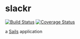 # slackr
[![Build Status](https://travis-ci.org/ojengwa/slackr.svg?branch=master)](https://travis-ci.org/ojengwa/slackr) [![Coverage Status](https://coveralls.io/repos/github/ojengwa/slackr/badge.svg?branch=master)](https://coveralls.io/github/ojengwa/slackr?branch=master)


a [Sails](http://sailsjs.org) application

